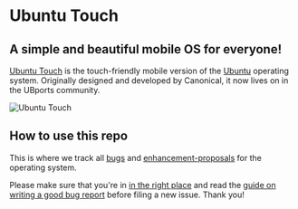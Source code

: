 # Ubuntu Touch

## A simple and beautiful mobile OS for everyone!
[Ubuntu Touch](https://ubports.com) is the touch-friendly mobile version of the [Ubuntu](https://ubuntu.com) operating system. Originally designed and developed by Canonical, it now lives on in the UBports community.

![Ubuntu Touch](https://ubports.com/img/opo.jpg)

## How to use this repo

This is where we track all [bugs](https://github.com/ubports/ubports-touch/issues?q=is%3Aissue+is%3Aopen+label%3Abug) and [enhancement-proposals](https://github.com/ubports/ubports-touch/issues?utf8=%E2%9C%93&q=is%3Aissue%20is%3Aopen%20label%3Aenhancement) for the operating system.

Please make sure that you're in [in the right place](https://wiki.ubports.com/wiki/UBports-Bug-Trackers) and read the [guide on writing a good bug report](https://wiki.ubports.com/wiki/Writing-a-Good-Bug-Report) before filing a new issue. Thank you!
